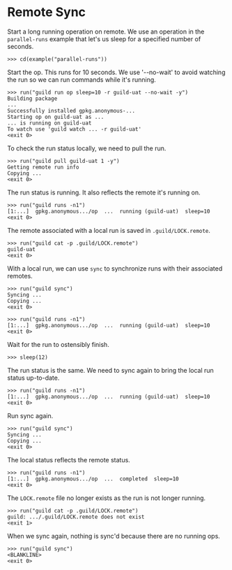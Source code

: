 # Remote Sync

Start a long running operation on remote. We use an operation in the
`parallel-runs` example that let's us sleep for a specified number of
seconds.

    >>> cd(example("parallel-runs"))

Start the op. This runs for 10 seconds. We use '--no-wait' to avoid
watching the run so we can run commands while it's running.

    >>> run("guild run op sleep=10 -r guild-uat --no-wait -y")
    Building package
    ...
    Successfully installed gpkg.anonymous-...
    Starting op on guild-uat as ...
    ... is running on guild-uat
    To watch use 'guild watch ... -r guild-uat'
    <exit 0>

To check the run status locally, we need to pull the run.

    >>> run("guild pull guild-uat 1 -y")
    Getting remote run info
    Copying ...
    <exit 0>

The run status is running. It also reflects the remote it's running
on.

    >>> run("guild runs -n1")
    [1:...]  gpkg.anonymous.../op  ...  running (guild-uat)  sleep=10
    <exit 0>

The remote associated with a local run is saved in
`.guild/LOCK.remote`.

    >>> run("guild cat -p .guild/LOCK.remote")
    guild-uat
    <exit 0>

With a local run, we can use `sync` to synchronize runs with their
associated remotes.

    >>> run("guild sync")
    Syncing ...
    Copying ...
    <exit 0>

    >>> run("guild runs -n1")
    [1:...]  gpkg.anonymous.../op  ...  running (guild-uat)  sleep=10
    <exit 0>

Wait for the run to ostensibly finish.

    >>> sleep(12)

The run status is the same. We need to sync again to bring the local
run status up-to-date.

    >>> run("guild runs -n1")
    [1:...]  gpkg.anonymous.../op  ...  running (guild-uat)  sleep=10
    <exit 0>

Run sync again.

    >>> run("guild sync")
    Syncing ...
    Copying ...
    <exit 0>

The local status reflects the remote status.

    >>> run("guild runs -n1")
    [1:...]  gpkg.anonymous.../op  ...  completed  sleep=10
    <exit 0>

The `LOCK.remote` file no longer exists as the run is not longer
running.

    >>> run("guild cat -p .guild/LOCK.remote")
    guild: .../.guild/LOCK.remote does not exist
    <exit 1>

When we sync again, nothing is sync'd because there are no running
ops.

    >>> run("guild sync")
    <BLANKLINE>
    <exit 0>
